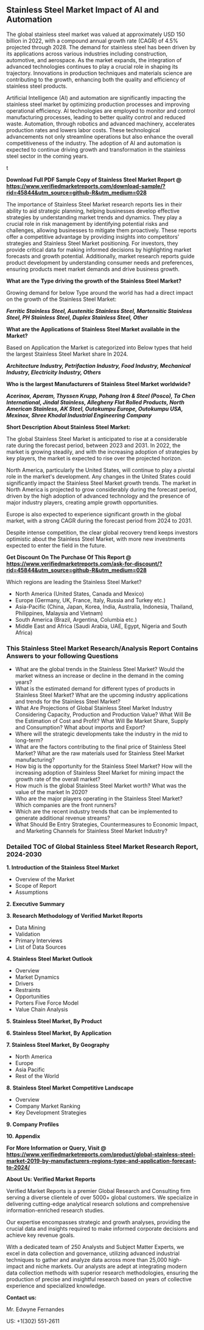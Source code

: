 <h2>Stainless Steel Market Impact of AI and Automation</h2><p>The global stainless steel market was valued at approximately USD 150 billion in 2022, with a compound annual growth rate (CAGR) of 4.5% projected through 2028. The demand for stainless steel has been driven by its applications across various industries including construction, automotive, and aerospace. As the market expands, the integration of advanced technologies continues to play a crucial role in shaping its trajectory. Innovations in production techniques and materials science are contributing to the growth, enhancing both the quality and efficiency of stainless steel products.</p><p>Artificial Intelligence (AI) and automation are significantly impacting the stainless steel market by optimizing production processes and improving operational efficiency. AI technologies are employed to monitor and control manufacturing processes, leading to better quality control and reduced waste. Automation, through robotics and advanced machinery, accelerates production rates and lowers labor costs. These technological advancements not only streamline operations but also enhance the overall competitiveness of the industry. The adoption of AI and automation is expected to continue driving growth and transformation in the stainless steel sector in the coming years.</p>t</p><p id="" class=""><strong>Download Full PDF Sample Copy of Stainless Steel Market Report @ <a href="https://www.verifiedmarketreports.com/download-sample/?rid=45844&utm_source=github-R&utm_medium=028" target="_blank">https://www.verifiedmarketreports.com/download-sample/?rid=45844&utm_source=github-R&utm_medium=028</a></strong></p><p>The importance of&nbsp;Stainless Steel Market research reports lies in their ability to aid strategic planning, helping businesses develop effective strategies by understanding market trends and dynamics. They play a crucial role in risk management by identifying potential risks and challenges, allowing businesses to mitigate them proactively. These reports offer a competitive advantage by providing insights into competitors' strategies and Stainless Steel Market positioning. For investors, they provide critical data for making informed decisions by highlighting market forecasts and growth potential. Additionally, market research reports guide product development by understanding consumer needs and preferences, ensuring products meet market demands and drive business growth.</p><p><strong>What are the&nbsp;Type driving the growth of the Stainless Steel Market?</strong></p><p id="" class="">Growing demand for below Type around the world has had a direct impact on the growth of the Stainless Steel Market:</p><em><strong>Ferritic Stainless Steel, Austenitic Stainless Steel, Martensitic Stainless Steel, PH Stainless Steel, Duplex Stainless Steel, Other</strong></em></p><strong>What are the&nbsp;Applications&nbsp;of Stainless Steel Market available in the Market?</strong></p><p id="" class="">Based on Application the Market is categorized into Below types that held the largest Stainless Steel Market share In 2024.</p><em><strong>Architecture Industry, Petrifaction Industry, Food Industry, Mechanical Industry, Electricity Industry, Others</strong></em></p><strong>Who is the largest Manufacturers of Stainless Steel Market worldwide?</strong></p><p><em><strong>Acerinox, Aperam, Thyssen Krupp, Pohang Iron & Steel (Posco), Ta Chen International, Jindal Stainless, Allegheny Flat Rolled Products, North American Stainless, AK Steel, Outokumpu Europe, Outokumpu USA, Mexinox, Shree Khodal Industrial Engineering Company</strong></em></p><p id="" class=""><strong>Short Description About Stainless Steel Market:</strong></p><p>The global Stainless Steel Market is anticipated to rise at a considerable rate during the forecast period, between 2023 and 2031. In 2022, the market is growing steadily, and with the increasing adoption of strategies by key players, the market is expected to rise over the projected horizon.</p><p>North America, particularly the United States, will continue to play a pivotal role in the market's development. Any changes in the United States could significantly impact the Stainless Steel Market growth trends. The market in North America is projected to grow considerably during the forecast period, driven by the high adoption of advanced technology and the presence of major industry players, creating ample growth opportunities.</p><p>Europe is also expected to experience significant growth in the global market, with a strong CAGR during the forecast period from 2024 to 2031.</p><p>Despite intense competition, the clear global recovery trend keeps investors optimistic about the Stainless Steel Market, with more new investments expected to enter the field in the future.</p><p id="" class=""><strong>Get Discount On The Purchase Of This Report @ <a href="https://www.verifiedmarketreports.com/ask-for-discount/?rid=45844&utm_source=github-R&utm_medium=028" target="_blank">https://www.verifiedmarketreports.com/ask-for-discount/?rid=45844&utm_source=github-R&utm_medium=028</a></strong></p>Which regions are leading the Stainless Steel Market?</p><ul><li>North America (United States, Canada and Mexico)</li><li>Europe (Germany, UK, France, Italy, Russia and Turkey etc.)</li><li>Asia-Pacific (China, Japan, Korea, India, Australia, Indonesia, Thailand, Philippines, Malaysia and Vietnam)</li><li>South America (Brazil, Argentina, Columbia etc.)</li><li>Middle East and Africa (Saudi Arabia, UAE, Egypt, Nigeria and South Africa)</li></ul><h3 id="" class="">This Stainless Steel Market Research/Analysis Report Contains Answers to your following Questions</h3><ul><li>What are the global trends in the Stainless Steel Market? Would the market witness an increase or decline in the demand in the coming years?</li><li>What is the estimated demand for different types of products in Stainless Steel Market? What are the upcoming industry applications and trends for the Stainless Steel Market?</li><li>What Are Projections of Global Stainless Steel Market Industry Considering Capacity, Production and Production Value? What Will Be the Estimation of Cost and Profit? What Will Be Market Share, Supply and Consumption? What about imports and Export?</li><li>Where will the strategic developments take the industry in the mid to long-term?</li><li>What are the factors contributing to the final price of Stainless Steel Market? What are the raw materials used for Stainless Steel Market manufacturing?</li><li>How big is the opportunity for the Stainless Steel Market? How will the increasing adoption of Stainless Steel Market for mining impact the growth rate of the overall market?</li><li>How much is the global Stainless Steel Market worth? What was the value of the market In 2020?</li><li>Who are the major players operating in the Stainless Steel Market? Which companies are the front runners?</li><li>Which are the recent industry trends that can be implemented to generate additional revenue streams?</li><li>What Should Be Entry Strategies, Countermeasures to Economic Impact, and Marketing Channels for Stainless Steel Market Industry?</li></ul><h3 id="" class="">Detailed TOC of Global Stainless Steel Market Research Report, 2024-2030</h3><p id="" class=""><strong>1. Introduction of the Stainless Steel Market</strong></p><ul><li>Overview of the Market</li><li>Scope of Report</li><li>Assumptions</li></ul><p id="" class=""><strong>2. Executive Summary</strong></p><p id="" class=""><strong>3. Research Methodology of Verified Market Reports</strong></p><ul><li>Data Mining</li><li>Validation</li><li>Primary Interviews</li><li>List of Data Sources</li></ul><p id="" class=""><strong>4. Stainless Steel Market Outlook</strong></p><ul><li>Overview</li><li>Market Dynamics</li><li>Drivers</li><li>Restraints</li><li>Opportunities</li><li>Porters Five Force Model</li><li>Value Chain Analysis</li></ul><p id="" class=""><strong>5. Stainless Steel Market, By Product</strong></p><p id="" class=""><strong>6. Stainless Steel Market, By Application</strong></p><p id="" class=""><strong>7. Stainless Steel Market, By Geography</strong></p><ul><li>North America</li><li>Europe</li><li>Asia Pacific</li><li>Rest of the World</li></ul><p id="" class=""><strong>8. Stainless Steel Market Competitive Landscape</strong></p><ul><li>Overview</li><li>Company Market Ranking</li><li>Key Development Strategies</li></ul><p id="" class=""><strong>9. Company Profiles</strong></p><p id="" class=""><strong>10. Appendix</strong></p><p id="" class=""><strong>For More Information or Query, Visit @ <a href="https://www.verifiedmarketreports.com/product/global-stainless-steel-market-2019-by-manufacturers-regions-type-and-application-forecast-to-2024/" target="_blank">https://www.verifiedmarketreports.com/product/global-stainless-steel-market-2019-by-manufacturers-regions-type-and-application-forecast-to-2024/</a></strong></p><p id="" class=""><strong>About Us: Verified Market Reports</strong></p><p id="" class="">Verified Market Reports is a premier Global Research and Consulting firm serving a diverse clientele of over 5000+ global customers. We specialize in delivering cutting-edge analytical research solutions and comprehensive information-enriched research studies.</p><p id="" class="">Our expertise encompasses strategic and growth analyses, providing the crucial data and insights required to make informed corporate decisions and achieve key revenue goals.</p><p id="" class="">With a dedicated team of 250 Analysts and Subject Matter Experts, we excel in data collection and governance, utilizing advanced industrial techniques to gather and analyze data across more than 25,000 high-impact and niche markets. Our analysts are adept at integrating modern data collection methods with superior research methodologies, ensuring the production of precise and insightful research based on years of collective experience and specialized knowledge.</p><p id="" class=""><strong>Contact us:</strong></p><p id="" class="">Mr. Edwyne Fernandes</p><p id="" class="">US: +1(302) 551-2611</p>